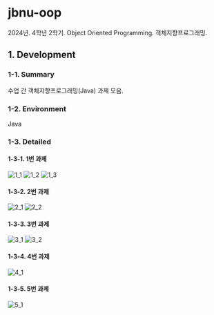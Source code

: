 # jbnu-oop

2024년. 4학년 2학기. Object Oriented Programming. 객체지향프로그래밍.

## 1. Development

### 1-1. Summary

수업 간 객체지향프로그래밍(Java) 과제 모음.

### 1-2. Environment

Java

### 1-3. Detailed

#### 1-3-1. 1번 과제

![1_1](./docs/README/1_1.jpg)
![1_2](./docs/README/1_2.jpg)
![1_3](./docs/README/1_3.jpg)

#### 1-3-2. 2번 과제

![2_1](./docs/README/2_1.jpg)
![2_2](./docs/README/2_2.jpg)

#### 1-3-3. 3번 과제

![3_1](./docs/README/3_1.jpg)
![3_2](./docs/README/3_2.jpg)

#### 1-3-4. 4번 과제

![4_1](./docs/README/4_1.jpg)

#### 1-3-5. 5번 과제

![5_1](./docs/README/5_1.jpg)
